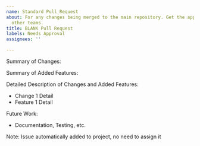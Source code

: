 ```yaml
---
name: Standard Pull Request
about: For any changes being merged to the main repository. Get the approval of 2
  other teams.
title: BLANK Pull Request
labels: Needs Approval
assignees: ''

---
```


Summary of Changes:

Summary of Added Features:

Detailed Description of Changes and Added Features:
- Change 1 Detail
- Feature 1 Detail

Future Work:
- Documentation, Testing, etc.

Note: Issue automatically added to project, no need to assign it
